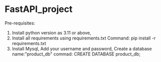 # FastAPI_project
Pre-requisites:
1. Install python version as 3.11 or above,
2. Install all requirements using requirements.txt
   Command: pip install -r requirements.txt
3. Install Mysql, Add your username and password, Create a database name:"product_db"
   commad: CREATE DATABASE product_db;
